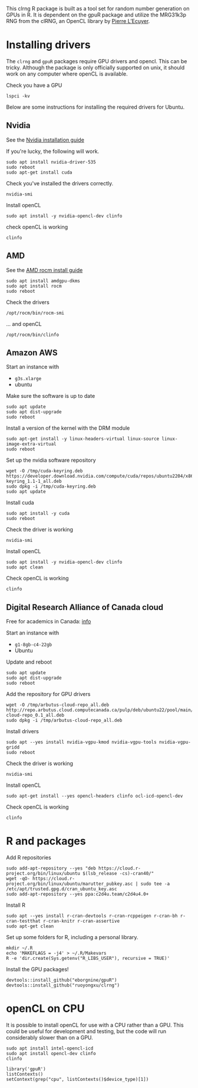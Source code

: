 
This clrng R package is built as a tool set for random number generation on GPUs in R. 
It is dependent on the gpuR package and utilize the MRG31k3p RNG from the clRNG, an OpenCL library by [Pierre L’Ecuyer](https://www.iro.umontreal.ca/~lecuyer/).


# Installing drivers



The `clrng` and `gpuR` packages require GPU drivers and opencl.  This can be tricky.  Although the package is only officially supported on unix, it should work on any computer where openCL is available.   


Check you have a GPU

```
lspci -kv
```

Below are some instructions for installing the required drivers for Ubuntu.


## Nvidia

See the [Nvidia installation guide](https://docs.nvidia.com/cuda/cuda-installation-guide-linux/index.html#network-repo-installation-for-ubuntu)


If you're lucky, the following will work.


```
sudo apt install nvidia-driver-535
sudo reboot
sudo apt-get install cuda
```

Check you've installed the drivers correctly.

```
nvidia-smi
```

Install openCL

```
sudo apt install -y nvidia-opencl-dev clinfo
```

check openCL is working

```
clinfo
```


## AMD

See the 
[AMD rocm install guide](https://rocm.docs.amd.com/projects/install-on-linux/en/latest/tutorial/quick-start.html)


```
sudo apt install amdgpu-dkms
sudo apt install rocm
sudo reboot
```

Check the drivers

```
/opt/rocm/bin/rocm-smi
```

... and openCL

```
/opt/rocm/bin/clinfo
```


## Amazon AWS

Start an instance with

- `g3s.xlarge`
- ubuntu

Make sure the software is up to date

```
sudo apt update
sudo apt dist-upgrade
sudo reboot
```

Install a version of the kernel with the DRM module

```
sudo apt-get install -y linux-headers-virtual linux-source linux-image-extra-virtual
sudo reboot
```

Set up the nvidia software repository

```
wget -O /tmp/cuda-keyring.deb https://developer.download.nvidia.com/compute/cuda/repos/ubuntu2204/x86_64/cuda-keyring_1.1-1_all.deb
sudo dpkg -i /tmp/cuda-keyring.deb
sudo apt update
```

Install cuda

```
sudo apt install -y cuda
sudo reboot
```

Check the driver is working

```
nvidia-smi
```

Install openCL

```
sudo apt install -y nvidia-opencl-dev clinfo
sudo apt clean
```

Check openCL is working

```
clinfo
```

## Digital Research Alliance of Canada cloud

Free for academics in Canada: [info](https://docs.alliancecan.ca/wiki/Cloud)

Start an instance with

- `g1-8gb-c4-22gb`
- Ubuntu


Update and reboot

```
sudo apt update
sudo apt dist-upgrade
sudo reboot
```

Add the repository for GPU drivers

```
wget -O /tmp/arbutus-cloud-repo_all.deb http://repo.arbutus.cloud.computecanada.ca/pulp/deb/ubuntu22/pool/main/arbutus-cloud-repo_0.1_all.deb
sudo dpkg -i /tmp/arbutus-cloud-repo_all.deb 
```

Install drivers

```
sudo apt --yes install nvidia-vgpu-kmod nvidia-vgpu-tools nvidia-vgpu-gridd
sudo reboot
```

Check the driver is working

```
nvidia-smi
```

Install openCL

```
sudo apt-get install --yes opencl-headers clinfo ocl-icd-opencl-dev 
```

Check openCL is working

```
clinfo
```



# R and packages


Add R repositories

```
sudo add-apt-repository --yes "deb https://cloud.r-project.org/bin/linux/ubuntu $(lsb_release -cs)-cran40/"
wget -qO- https://cloud.r-project.org/bin/linux/ubuntu/marutter_pubkey.asc | sudo tee -a /etc/apt/trusted.gpg.d/cran_ubuntu_key.asc
sudo add-apt-repository --yes ppa:c2d4u.team/c2d4u4.0+
```

Install R

```
sudo apt --yes install r-cran-devtools r-cran-rcppeigen r-cran-bh r-cran-testthat r-cran-knitr r-cran-assertive
sudo apt-get clean
```

Set up some folders for R, including a personal library.  

```
mkdir ~/.R 
echo 'MAKEFLAGS = -j4' > ~/.R/Makevars
R -e 'dir.create(Sys.getenv("R_LIBS_USER"), recursive = TRUE)'
```

Install the GPU packages!

```
devtools::install_github("eborgnine/gpuR")
devtools::install_github("ruoyongxu/clrng")
 ```

# openCL on CPU

It is possible to install openCL for use with a CPU rather than a GPU.  This could be useful for development and testing, but the code will run considerably slower than on a GPU.


```
sudo apt install intel-opencl-icd
sudo apt install opencl-dev clinfo
clinfo
```

```
library('gpuR')
listContexts()
setContext(grep("cpu", listContexts()$device_type)[1])
```
